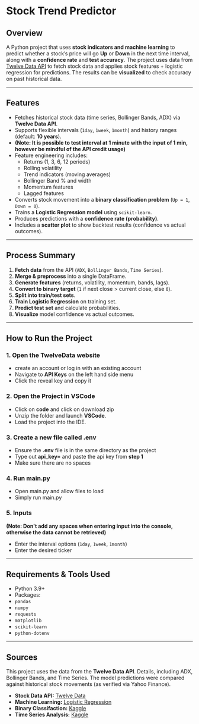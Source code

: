 # Stock Trend Predictor 

## Overview 
A Python project that uses **stock indicators and machine learning** to predict whether a stock’s price will go **Up** or **Down** in the next time interval, along with a **confidence rate** and **test accuracy**. The project uses data from [Twelve Data API](https://twelvedata.com/) to fetch stock data and applies stock features + logistic regression for predictions. The results can be **visualized** to check accuracy on past historical data.  

---

## Features
- Fetches historical stock data (time series, Bollinger Bands, ADX) via **Twelve Data API**.  
- Supports flexible intervals (`1day`, `1week`, `1month`) and history ranges (default: **10 years**).
- **(Note: It is possible to test interval at 1 minute with the input of **1 min**, however be mindful of the API credit usage)**
- Feature engineering includes:
  - Returns (1, 3, 6, 12 periods)  
  - Rolling volatility  
  - Trend indicators (moving averages)  
  - Bollinger Band % and width  
  - Momentum features  
  - Lagged features  
- Converts stock movement into a **binary classification problem** (`Up = 1`, `Down = 0`).  
- Trains a **Logistic Regression model** using `scikit-learn`.  
- Produces predictions with a **confidence rate (probability)**.  
- Includes a **scatter plot** to show backtest results (confidence vs actual outcomes).  

---

## Process Summary 
1. **Fetch data** from the API (`ADX`, `Bollinger Bands`, `Time Series`).  
2. **Merge & preprocess** into a single DataFrame.  
3. **Generate features** (returns, volatility, momentum, bands, lags).  
4. **Convert to binary target** (`1` if next close > current close, else `0`).  
5. **Split into train/test sets**.  
6. **Train Logistic Regression** on training set.  
7. **Predict test set** and calculate probabilities.  
8. **Visualize** model confidence vs actual outcomes.

---

## How to Run the Project
 ### 1. Open the TwelveData website
  - create an account or log in with an existing account
  - Navigate to **API Keys** on the left hand side menu 
  - Click the reveal key and copy it

  ### 2. Open the Project in VSCode
  - Click on **code** and click on download zip
  - Unzip the folder and launch **VSCode**.
  - Load the project into the IDE.

 ### 3. Create a new file called **.env**
  - Ensure the **.env** file is in the same directory as the project 
  - Type out **api_key=** and paste the api key from **step 1** 
  - Make sure there are no spaces

  ### 4. Run main.py
  - Open main.py and allow files to load
  - Simply run main.py

  ### 5. Inputs
  **(Note: Don't add any spaces when entering input into the console, otherwise the data cannot be retrieved)** 
  - Enter the interval options (`1day`, `1week`, `1month`)
  - Enter the desired ticker
 
---

## Requirements & Tools Used 
- Python 3.9+  
- Packages:
- `pandas`
- `numpy`
- `requests`
- `matplotlib`
- `scikit-learn`
- `python-dotenv`

---

## Sources 
This project uses the data from the **Twelve Data API**. Details, including ADX, Bollinger Bands, and Time Series. The model predictions were compared against historical stock movements (as verified via Yahoo Finance).
- **Stock Data API:** [Twelve Data](https://twelvedata.com/)
- **Machine Learning:** [Logistic Regression](https://www.w3schools.com/python/python_ml_logistic_regression.asp)
- **Binary Classifaction:** [Kaggle](https://www.kaggle.com/code/ryanholbrook/binary-classification)
- **Time Series Analysis:** [Kaggle](https://www.kaggle.com/code/prashant111/complete-guide-on-time-series-analysis-in-python)
